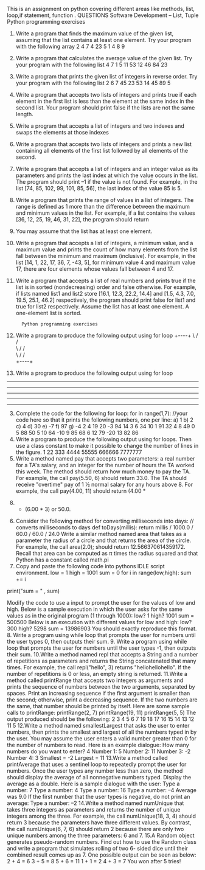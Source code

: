 This is an assignment on python covering different areas like methods, list, loop,if statement, function . 
QUESTIONS
Software Development – List, Tuple
Python programming exercises
1. Write a program that finds the maximum value of the given list, assuming that the list
contains at least one element.
Try your program with the following array
2 4 7 4 23 5 1 4 8 9
2. Write a program that calculates the average value of the given list.
Try your program with the following list
4 7 1 5 11 53 12 46 84 23
3. Write a program that prints the given list of integers in reverse order.
Try your program with the following list
2 6 7 45 23 53 14 45 89 5
4. Write a program that accepts two lists of integers and prints true if each element in the first
list is less than the element at the same index in the second list. Your program should print
false if the lists are not the same length.
5. Write a program that accepts a list of integers and two indexes and swaps the elements at
those indexes
6. Write a program that accepts two lists of integers and prints a new list containing all
elements of the first list followed by all elements of the second.
7. Write a program that accepts a list of integers and an integer value as its parameters and
prints the last index at which the value occurs in the list. The program should print –1 if the
value is not found. For example, in the list [74, 85, 102, 99, 101, 85, 56], the last index of the
value 85 is 5.
8. Write a program that prints the range of values in a list of integers. The range is defined as 1
more than the difference between the maximum and minimum values in the list. For
example, if a list contains the values [36, 12, 25, 19, 46, 31, 22], the program should return
35. You may assume that the list has at least one element.
9. Write a program that accepts a list of integers, a minimum value, and a maximum value and
prints the count of how many elements from the list fall between the minimum and
maximum (inclusive). For example, in the list [14, 1, 22, 17, 36, 7, -43, 5], for minimum value
4 and maximum value 17, there are four elements whose values fall between 4 and 17.
10. Write a program that accepts a list of real numbers and prints true if the list is in sorted
(nondecreasing) order and false otherwise. For example, if lists named list1 and list2 store
[16.1, 12.3, 22.2, 14.4] and [1.5, 4.3, 7.0, 19.5, 25.1, 46.2] respectively, the program should
print false for list1 and true for list2 respectively. Assume the list has at least one element. A
one-element list is sorted.
     
          Python programming exercises
1. Write a program to produce the following output using for loop
+----+
\ /
/ \
\ /
/ \
\ /
/ \
+----+
2. Write a program to produce the following output using for loop
**********
**********
**********
**********
**********
3. Complete the code for the following for loop:
for in range(1,7):
 //your code here
so that it prints the following numbers, one per line:
a) 1 b) 2 c) 4 d) 30 e) -7 f) 97 g) -4
2 4 19 20 -3 94 14
3 6 34 10 1 91 32
4 8 49 0 5 88 50
5 10 64 -10 9 85 68
6 12 79 -20 13 82 86
4. Write a program to produce the following output using for loops. Then
use a class constant to make it possible to change the number of lines in
the figure.
1
22
333
4444
55555
666666
7777777
5. Write a method named pay that accepts two parameters: a real number
for a TA's salary, and an integer for the number of hours the TA worked
this week. The method should return how much money to pay the TA.
For example, the call
pay(5.50, 6)
should return
33.0.
The TA should receive "overtime" pay of 1 ½ normal salary for any hours
above 8. For example, the call pay(4.00, 11) should return (4.00 *
8) + (6.00 * 3) or 50.0.
6. Consider the following method for converting milliseconds into days:
// converts milliseconds to days
def toDays(millis):
 return millis / 1000.0 / 60.0 / 60.0 / 24.0
Write a similar method named area that takes as a parameter the radius of
a circle and that returns the area of the circle. For example, the call
area(2.0);
should return
12.566370614359172.
Recall that area can be computed as π times the radius squared and that
Python has a constant called math.pi
7. Copy and paste the following code into pythons IDLE script
environment.
 low = 1
 high = 1001
 sum = 0
 for i in range(low,high):
 sum += i

 print("sum = " , sum)

Modify the code to use a input to prompt the user for the values of low
and high. Below is a sample execution in which the user asks for the same
values as in the original program (1 through 1000):
low? 1
high? 1001
sum = 500500
Below is an execution with different values for low and high:
low? 300
high? 5298
sum = 13986903
You should exactly reproduce this format.
8. Write a program using while loop that prompts the user for numbers until
the user types 0, then outputs their sum.
9. Write a program using while loop that prompts the user for numbers until
the user types -1, then outputs their sum.
10.Write a method named repl that accepts a String and a number of
repetitions as parameters and returns the String concatenated that many
times. For example, the call repl("hello", 3) returns "hellohellohello".
If the number of repetitions is 0 or less, an empty string is returned.
11.Write a method called printRange that accepts two integers as arguments and
prints the sequence of numbers between the two arguments, separated by
spaces. Print an increasing sequence if the first argument is smaller than
the second; otherwise, print a decreasing sequence. If the two numbers
are the same, that number should be printed by itself. Here are some
sample calls to printRange:
printRange(2, 7)
printRange(19, 11)
printRange(5, 5)
The output produced should be the following:
2 3 4 5 6 7
19 18 17 16 15 14 13 12 11
5
12.Write a method named smallestLargest that asks the user to enter numbers,
then prints the smallest and largest of all the numbers typed in by the
user. You may assume the user enters a valid number greater than 0 for
the number of numbers to read. Here is an example dialogue:
How many numbers do you want to enter? 4
Number 1: 5
Number 2: 11
Number 3: -2
Number 4: 3
Smallest = -2
Largest = 11
13.Write a method called printAverage that uses a sentinel loop to
repeatedly prompt the user for numbers. Once the user types any number
less than zero, the method should display the average of all nonnegative
numbers typed. Display the average as a double. Here is a sample
dialogue with the user:
Type a number: 7
Type a number: 4
Type a number: 16
Type a number: –4
Average was 9.0
If the first number that the user types is negative, do not print an average:
Type a number: –2
14.Write a method named numUnique that takes three integers as parameters
and returns the number of unique integers among the three. For example,
the call numUnique(18, 3, 4) should return 3 because the parameters
have three different values. By contrast, the call numUnique(6, 7, 6)
should return 2 because there are only two unique numbers among the
three parameters: 6 and 7.
15.A Random object generates pseudo-random numbers. Find out how to
use the Random class and write a program that simulates rolling of two 6-
sided dice until their combined result comes up as 7. One possible output
can be seen as below:
 2 + 4 = 6
3 + 5 = 8
5 + 6 = 11
1 + 1 = 2
4 + 3 = 7
You won after 5 tries!
